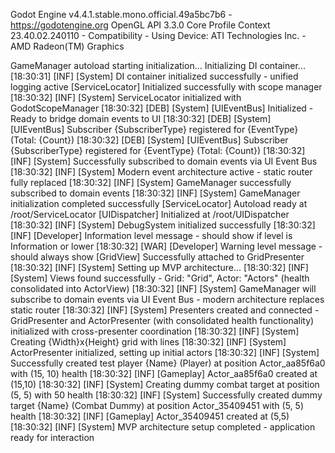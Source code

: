 Godot Engine v4.4.1.stable.mono.official.49a5bc7b6 - https://godotengine.org
OpenGL API 3.3.0 Core Profile Context 23.40.02.240110 - Compatibility - Using Device: ATI Technologies Inc. - AMD Radeon(TM) Graphics

GameManager autoload starting initialization...
Initializing DI container...
[18:30:31] [INF] [System] DI container initialized successfully - unified logging active
[ServiceLocator] Initialized successfully with scope manager
[18:30:32] [INF] [System] ServiceLocator initialized with GodotScopeManager
[18:30:32] [DEB] [System] [UIEventBus] Initialized - Ready to bridge domain events to UI
[18:30:32] [DEB] [System] [UIEventBus] Subscriber {SubscriberType} registered for {EventType} (Total: {Count})
[18:30:32] [DEB] [System] [UIEventBus] Subscriber {SubscriberType} registered for {EventType} (Total: {Count})
[18:30:32] [INF] [System] Successfully subscribed to domain events via UI Event Bus
[18:30:32] [INF] [System] Modern event architecture active - static router fully replaced
[18:30:32] [INF] [System] GameManager successfully subscribed to domain events
[18:30:32] [INF] [System] GameManager initialization completed successfully
[ServiceLocator] Autoload ready at /root/ServiceLocator
[UIDispatcher] Initialized at /root/UIDispatcher
[18:30:32] [INF] [System] DebugSystem initialized successfully
[18:30:32] [INF] [Developer] Information level message - should show if level is Information or lower
[18:30:32] [WAR] [Developer] Warning level message - should always show
[GridView] Successfully attached to GridPresenter
[18:30:32] [INF] [System] Setting up MVP architecture...
[18:30:32] [INF] [System] Views found successfully - Grid: "Grid", Actor: "Actors" (health consolidated into ActorView)
[18:30:32] [INF] [System] GameManager will subscribe to domain events via UI Event Bus - modern architecture replaces static router
[18:30:32] [INF] [System] Presenters created and connected - GridPresenter and ActorPresenter (with consolidated health functionality) initialized with cross-presenter coordination
[18:30:32] [INF] [System] Creating {Width}x{Height} grid with lines
[18:30:32] [INF] [System] ActorPresenter initialized, setting up initial actors
[18:30:32] [INF] [System] Successfully created test player {Name} (Player) at position Actor_aa85f6a0 with (15, 10) health
[18:30:32] [INF] [Gameplay] Actor_aa85f6a0 created at (15,10)
[18:30:32] [INF] [System] Creating dummy combat target at position (5, 5) with 50 health
[18:30:32] [INF] [System] Successfully created dummy target {Name} (Combat Dummy) at position Actor_35409451 with (5, 5) health
[18:30:32] [INF] [Gameplay] Actor_35409451 created at (5,5)
[18:30:32] [INF] [System] MVP architecture setup completed - application ready for interaction
